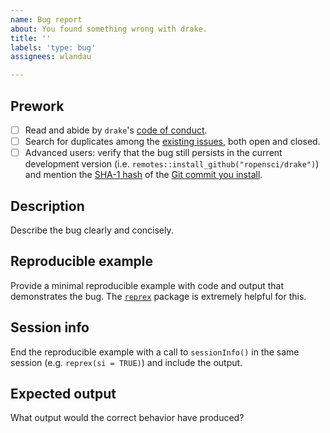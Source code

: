 ```yaml
---
name: Bug report
about: You found something wrong with drake.
title: ''
labels: 'type: bug'
assignees: wlandau

---
```


## Prework

- [ ] Read and abide by `drake`'s [code of conduct](https://github.com/ropensci/drake/blob/master/CODE_OF_CONDUCT.md).
- [ ] Search for duplicates among the [existing issues](https://github.com/ropensci/drake/issues), both open and closed.
- [ ] Advanced users: verify that the bug still persists in the current development version (i.e. `remotes::install_github("ropensci/drake")`) and mention the [SHA-1 hash](https://git-scm.com/book/en/v1/Getting-Started-Git-Basics#Git-Has-Integrity) of the [Git commit you install](https://github.com/ropensci/drake/commits/master).

## Description

Describe the bug clearly and concisely. 

## Reproducible example

Provide a minimal reproducible example with code and output that demonstrates the bug. The [`reprex`](https://github.com/tidyverse/reprex) package is extremely helpful for this.

## Session info

End the reproducible example with a call to `sessionInfo()` in the same session (e.g. `reprex(si = TRUE)`) and include the output.

## Expected output

What output would the correct behavior have produced?
